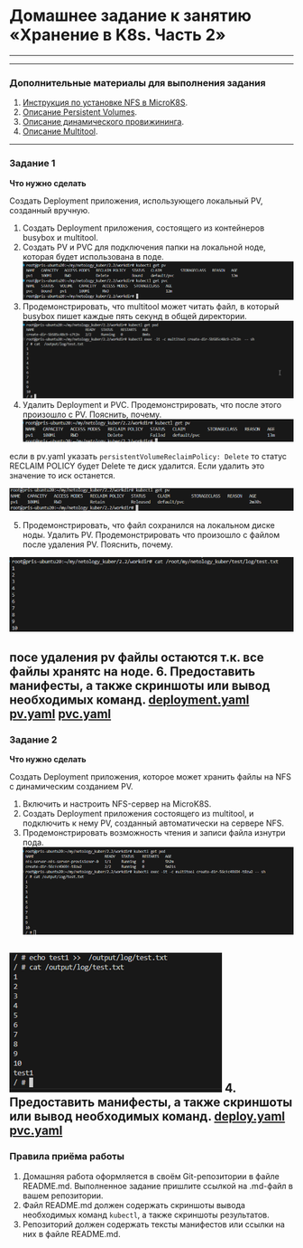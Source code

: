 # Домашнее задание к занятию «Хранение в K8s. Часть 2»


------


------

### Дополнительные материалы для выполнения задания

1. [Инструкция по установке NFS в MicroK8S](https://microk8s.io/docs/nfs). 
2. [Описание Persistent Volumes](https://kubernetes.io/docs/concepts/storage/persistent-volumes/). 
3. [Описание динамического провижининга](https://kubernetes.io/docs/concepts/storage/dynamic-provisioning/). 
4. [Описание Multitool](https://github.com/wbitt/Network-MultiTool).

------

### Задание 1

**Что нужно сделать**

Создать Deployment приложения, использующего локальный PV, созданный вручную.

1. Создать Deployment приложения, состоящего из контейнеров busybox и multitool.
2. Создать PV и PVC для подключения папки на локальной ноде, которая будет использована в поде.
![Alt text](image-1.png)
3. Продемонстрировать, что multitool может читать файл, в который busybox пишет каждые пять секунд в общей директории. 
![Alt text](image.png)
4. Удалить Deployment и PVC. Продемонстрировать, что после этого произошло с PV. Пояснить, почему.
![Alt text](image-2.png)

если в pv.yaml указать ``persistentVolumeReclaimPolicy: Delete``  то статус RECLAIM POLICY будет Delete те диск удалится. Если удалить это значение то иск останется.


![Alt text](image-3.png)

5. Продемонстрировать, что файл сохранился на локальном диске ноды. Удалить PV.  Продемонстрировать что произошло с файлом после удаления PV. Пояснить, почему.

![Alt text](image-4.png)

посе удаления pv файлы остаются т.к. все файлы хранятс на ноде.
6. Предоставить манифесты, а также скриншоты или вывод необходимых команд.
[deployment.yaml](https://github.com/djohnii/netology_kuber/blob/main/2.2/workdir/deployment.yaml)
[pv.yaml](https://github.com/djohnii/netology_kuber/blob/main/2.2/workdir/pv.yaml)
[pvc.yaml](https://github.com/djohnii/netology_kuber/blob/main/2.2/workdir/pvc.yaml)
------

### Задание 2

**Что нужно сделать**

Создать Deployment приложения, которое может хранить файлы на NFS с динамическим созданием PV.

1. Включить и настроить NFS-сервер на MicroK8S.
2. Создать Deployment приложения состоящего из multitool, и подключить к нему PV, созданный автоматически на сервере NFS.
3. Продемонстрировать возможность чтения и записи файла изнутри пода. 
![Alt text](image-5.png)

![Alt text](image-6.png)
4. Предоставить манифесты, а также скриншоты или вывод необходимых команд.
[deploy.yaml](https://github.com/djohnii/netology_kuber/blob/main/2.2/workdir/deployment2.yaml)
[pvc.yaml](https://github.com/djohnii/netology_kuber/blob/main/2.2/workdir/pvc2.yaml)
------

### Правила приёма работы

1. Домашняя работа оформляется в своём Git-репозитории в файле README.md. Выполненное задание пришлите ссылкой на .md-файл в вашем репозитории.
2. Файл README.md должен содержать скриншоты вывода необходимых команд `kubectl`, а также скриншоты результатов.
3. Репозиторий должен содержать тексты манифестов или ссылки на них в файле README.md.
